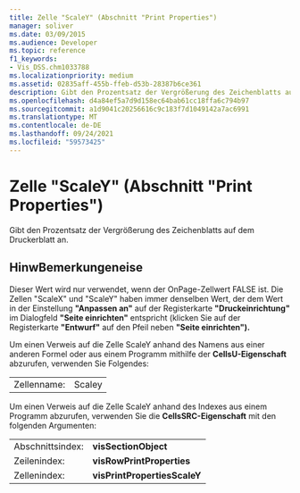 ```yaml
---
title: Zelle "ScaleY" (Abschnitt "Print Properties")
manager: soliver
ms.date: 03/09/2015
ms.audience: Developer
ms.topic: reference
f1_keywords:
- Vis_DSS.chm1033788
ms.localizationpriority: medium
ms.assetid: 02835aff-455b-ffeb-d53b-28387b6ce361
description: Gibt den Prozentsatz der Vergrößerung des Zeichenblatts auf dem Druckerblatt an.
ms.openlocfilehash: d4a84ef5a7d9d158ec64bab61cc18ffa6c794b97
ms.sourcegitcommit: a1d9041c20256616c9c183f7d1049142a7ac6991
ms.translationtype: MT
ms.contentlocale: de-DE
ms.lasthandoff: 09/24/2021
ms.locfileid: "59573425"
---
```

# <a name="scaley-cell-print-properties-section"></a>Zelle "ScaleY" (Abschnitt "Print Properties")

Gibt den Prozentsatz der Vergrößerung des Zeichenblatts auf dem Druckerblatt an.
  
## <a name="remarks"></a>HinwBemerkungeneise

Dieser Wert wird nur verwendet, wenn der OnPage-Zellwert FALSE ist. Die Zellen "ScaleX" und "ScaleY" haben immer denselben Wert, der dem Wert in der Einstellung **"Anpassen an"** auf der Registerkarte **"Druckeinrichtung"** im Dialogfeld **"Seite einrichten"** entspricht (klicken Sie auf der Registerkarte **"Entwurf"** auf den Pfeil neben **"Seite einrichten").** 
  
Um einen Verweis auf die Zelle ScaleY anhand des Namens aus einer anderen Formel oder aus einem Programm mithilfe der **CellsU-Eigenschaft** abzurufen, verwenden Sie Folgendes: 
  
|||
|:-----|:-----|
|Zellenname:  <br/> |Scaley  <br/> |
   
Um einen Verweis auf die Zelle ScaleY anhand des Indexes aus einem Programm abzurufen, verwenden Sie die **CellsSRC-Eigenschaft** mit den folgenden Argumenten: 
  
|||
|:-----|:-----|
|Abschnittsindex:  <br/> |**visSectionObject** <br/> |
|Zeilenindex:  <br/> |**visRowPrintProperties** <br/> |
|Zellenindex:  <br/> |**visPrintPropertiesScaleY** <br/> |
   

